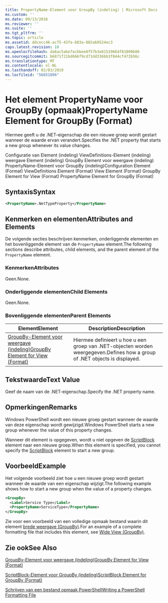 ```yaml
---
title: PropertyName-Element voor GroupBy (indeling) | Microsoft Docs
ms.custom: ''
ms.date: 09/13/2016
ms.reviewer: ''
ms.suite: ''
ms.tgt_pltfrm: ''
ms.topic: article
ms.assetid: ddcecc46-ac75-43fa-b03a-802a68524ec3
caps.latest.revision: 10
ms.openlocfilehash: da6ac5abe7acbbee8f57b3e81529664f81800b86
ms.sourcegitcommit: b6871f21bd666f9cd71dd336bb3f844cf472b56c
ms.translationtype: MT
ms.contentlocale: nl-NL
ms.lasthandoff: 02/03/2019
ms.locfileid: "56851896"
---
```

# <a name="propertyname-element-for-groupby-format"></a><span data-ttu-id="8135f-102">Het element PropertyName voor GroupBy (opmaak)</span><span class="sxs-lookup"><span data-stu-id="8135f-102">PropertyName Element for GroupBy (Format)</span></span>

<span data-ttu-id="8135f-103">Hiermee geeft u de .NET-eigenschap die een nieuwe groep wordt gestart wanneer de waarde ervan verandert.</span><span class="sxs-lookup"><span data-stu-id="8135f-103">Specifies the .NET property that starts a new group whenever its value changes.</span></span>

<span data-ttu-id="8135f-104">Configuratie van Element (indeling) ViewDefinitions-Element (indeling) weergave Element (indeling) GroupBy Element voor weergave (indeling) PropertyName-Element voor GroupBy (indeling)</span><span class="sxs-lookup"><span data-stu-id="8135f-104">Configuration Element (Format) ViewDefinitions Element (Format) View Element (Format) GroupBy Element for View (Format) PropertyName Element for GroupBy (Format)</span></span>

## <a name="syntax"></a><span data-ttu-id="8135f-105">Syntaxis</span><span class="sxs-lookup"><span data-stu-id="8135f-105">Syntax</span></span>

```xml
<PropertyName>.NetTypeProperty</PropertyName>
```

## <a name="attributes-and-elements"></a><span data-ttu-id="8135f-106">Kenmerken en elementen</span><span class="sxs-lookup"><span data-stu-id="8135f-106">Attributes and Elements</span></span>

<span data-ttu-id="8135f-107">De volgende secties beschrijven kenmerken, onderliggende elementen en het bovenliggende element van de `PropertyName` element.</span><span class="sxs-lookup"><span data-stu-id="8135f-107">The following sections describe attributes, child elements, and the parent element of the `PropertyName` element.</span></span>

### <a name="attributes"></a><span data-ttu-id="8135f-108">Kenmerken</span><span class="sxs-lookup"><span data-stu-id="8135f-108">Attributes</span></span>

<span data-ttu-id="8135f-109">Geen.</span><span class="sxs-lookup"><span data-stu-id="8135f-109">None.</span></span>

### <a name="child-elements"></a><span data-ttu-id="8135f-110">Onderliggende elementen</span><span class="sxs-lookup"><span data-stu-id="8135f-110">Child Elements</span></span>

<span data-ttu-id="8135f-111">Geen.</span><span class="sxs-lookup"><span data-stu-id="8135f-111">None.</span></span>

### <a name="parent-elements"></a><span data-ttu-id="8135f-112">Bovenliggende elementen</span><span class="sxs-lookup"><span data-stu-id="8135f-112">Parent Elements</span></span>

|<span data-ttu-id="8135f-113">Element</span><span class="sxs-lookup"><span data-stu-id="8135f-113">Element</span></span>|<span data-ttu-id="8135f-114">Description</span><span class="sxs-lookup"><span data-stu-id="8135f-114">Description</span></span>|
|-------------|-----------------|
|[<span data-ttu-id="8135f-115">GroupBy-Element voor weergave (indeling)</span><span class="sxs-lookup"><span data-stu-id="8135f-115">GroupBy Element for View (Format)</span></span>](./groupby-element-for-view-format.md)|<span data-ttu-id="8135f-116">Hiermee definieert u hoe u een groep van .NET-objecten worden weergegeven.</span><span class="sxs-lookup"><span data-stu-id="8135f-116">Defines how a group of .NET objects is displayed.</span></span>|

## <a name="text-value"></a><span data-ttu-id="8135f-117">Tekstwaarde</span><span class="sxs-lookup"><span data-stu-id="8135f-117">Text Value</span></span>

<span data-ttu-id="8135f-118">Geef de naam van de .NET-eigenschap.</span><span class="sxs-lookup"><span data-stu-id="8135f-118">Specify the .NET property name.</span></span>

## <a name="remarks"></a><span data-ttu-id="8135f-119">Opmerkingen</span><span class="sxs-lookup"><span data-stu-id="8135f-119">Remarks</span></span>

<span data-ttu-id="8135f-120">Windows PowerShell wordt een nieuwe groep gestart wanneer de waarde van deze eigenschap wordt gewijzigd.</span><span class="sxs-lookup"><span data-stu-id="8135f-120">Windows PowerShell starts a new group whenever the value of this property changes.</span></span>

<span data-ttu-id="8135f-121">Wanneer dit element is opgegeven, wordt u niet opgeven de [ScriptBlock](./scriptblock-element-for-groupby-format.md) element naar een nieuwe groep.</span><span class="sxs-lookup"><span data-stu-id="8135f-121">When this element is specified, you cannot specify the [ScriptBlock](./scriptblock-element-for-groupby-format.md) element to start a new group.</span></span>

## <a name="example"></a><span data-ttu-id="8135f-122">Voorbeeld</span><span class="sxs-lookup"><span data-stu-id="8135f-122">Example</span></span>

<span data-ttu-id="8135f-123">Het volgende voorbeeld ziet hoe u een nieuwe groep wordt gestart wanneer de waarde van een eigenschap wijzigt.</span><span class="sxs-lookup"><span data-stu-id="8135f-123">The following example shows how to start a new group when the value of a property changes.</span></span>

```xml
<GroupBy>
  <Label>Service Type</Label>
  <PropertyName>ServiceType</PropertyName>
</GroupBy>

```

<span data-ttu-id="8135f-124">Zie voor een voorbeeld van een volledige opmaak bestand waarin dit element [brede weergave (GroupBy)](./wide-view-groupby.md).</span><span class="sxs-lookup"><span data-stu-id="8135f-124">For an example of a complete formatting file that includes this element, see [Wide View (GroupBy)](./wide-view-groupby.md).</span></span>

## <a name="see-also"></a><span data-ttu-id="8135f-125">Zie ook</span><span class="sxs-lookup"><span data-stu-id="8135f-125">See Also</span></span>

[<span data-ttu-id="8135f-126">GroupBy-Element voor weergave (indeling)</span><span class="sxs-lookup"><span data-stu-id="8135f-126">GroupBy Element for View (Format)</span></span>](./groupby-element-for-view-format.md)

[<span data-ttu-id="8135f-127">ScriptBlock-Element voor GroupBy (indeling)</span><span class="sxs-lookup"><span data-stu-id="8135f-127">ScriptBlock Element for GroupBy (Format)</span></span>](./scriptblock-element-for-groupby-format.md)

[<span data-ttu-id="8135f-128">Schrijven van een bestand opmaak PowerShell</span><span class="sxs-lookup"><span data-stu-id="8135f-128">Writing a PowerShell Formatting File</span></span>](./writing-a-powershell-formatting-file.md)
